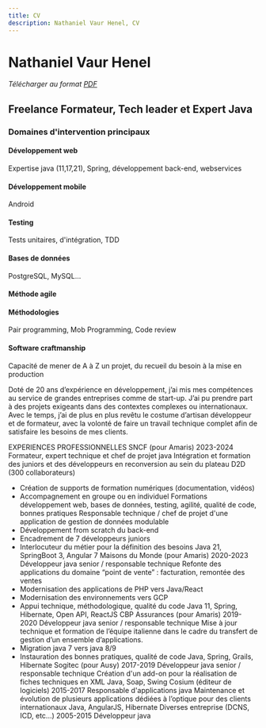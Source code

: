 ```yaml
---
title: CV
description: Nathaniel Vaur Henel, CV
---
```


# Nathaniel Vaur Henel

_Télécharger au format [PDF](cv.pdf)_

## Freelance Formateur, Tech leader et Expert Java

### Domaines d'intervention principaux

#### Développement web

Expertise java (11,17,21), Spring, développement back-end, webservices

#### Développement mobile

Android

#### Testing

Tests unitaires, d'intégration, TDD

#### Bases de données

PostgreSQL, MySQL...

#### Méthode agile

#### Méthodologies

Pair programming, Mob Programming, Code review

#### Software craftmanship

Capacité de mener de A à Z un projet, du recueil du  besoin à la mise en production

Doté de 20 ans d’expérience en développement, j’ai mis mes compétences au service de grandes entreprises comme de start-up. J’ai pu prendre part à des projets exigeants dans des contextes complexes ou internationaux. Avec le temps, j’ai de plus en plus revêtu le costume d’artisan développeur et de formateur, avec la volonté de faire un travail technique complet afin de satisfaire les besoins de mes clients.


EXPERIENCES PROFESSIONNELLES
SNCF (pour Amaris) 2023-2024
Formateur, expert technique et chef de projet java
Intégration et formation des juniors et des développeurs en
reconversion au sein du plateau D2D (300 collaborateurs)
- Création de supports de formation numériques (documentation,
  vidéos)
- Accompagnement en groupe ou en individuel
  Formations développement web, bases de données, testing,
  agilité, qualité de code, bonnes pratiques
  Responsable technique / chef de projet d'une application de gestion
  de données modulable
- Développement from scratch du back-end
- Encadrement de 7 développeurs juniors
- Interlocuteur du métier pour la définition des besoins
  Java 21, SpringBoot 3, Angular 7
  Maisons du Monde (pour Amaris) 2020-2023
  Développeur java senior / responsable technique
  Refonte des applications du domaine “point de vente” : facturation,
  remontée des ventes
- Modernisation des applications de PHP vers Java/React
- Modernisation des environnements vers GCP
- Appui technique, méthodologique, qualité du code
  Java 11, Spring, Hibernate, Open API, ReactJS
  CBP Assurances (pour Amaris) 2019-2020
  Développeur java senior / responsable technique
  Mise à jour technique et formation de l’équipe italienne dans le
  cadre du transfert de gestion d’un ensemble d’applications.
- Migration java 7 vers java 8/9
- Instauration des bonnes pratiques, qualité de code
  Java, Spring, Grails, Hibernate
  Sogitec (pour Ausy) 2017-2019
  Développeur java senior / responsable technique
  Création d'un add-on pour la réalisation de fiches techniques en
  XML
  Java, Soap, Swing
  Cosium (éditeur de logiciels) 2015-2017
  Responsable d'applications java
  Maintenance et évolution de plusieurs applications dédiées à
  l’optique pour des clients internationaux
  Java, AngularJS, Hibernate
  Diverses entreprise (DCNS, ICD, etc...) 2005-2015
  Développeur java

